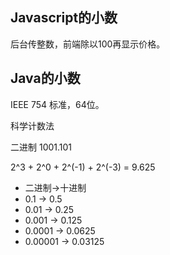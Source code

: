 ## Javascript的小数

后台传整数，前端除以100再显示价格。

## Java的小数

IEEE 754 标准，64位。


科学计数法

二进制
1001.101

2^3 + 2^0 + 2^(-1) + 2^(-3) = 9.625

- 二进制->十进制
- 0.1 -> 0.5
- 0.01 -> 0.25
- 0.001 -> 0.125
- 0.0001 -> 0.0625
- 0.00001 -> 0.03125

